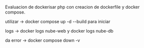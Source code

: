 Evaluacion de dockerisar php con creacion de dockerfile y docker compose.

utilizar -> docker compose up -d --build 
para iniciar

logs -> docker logs nube-web    y docker logs nube-db

da error -> docker compose down -v


